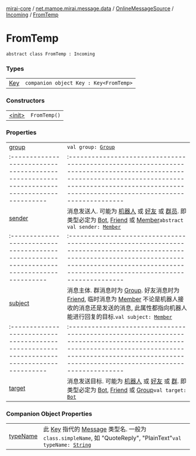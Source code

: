 [mirai-core](../../../../index.md) / [net.mamoe.mirai.message.data](../../../index.md) / [OnlineMessageSource](../../index.md) / [Incoming](../index.md) / [FromTemp](./index.md)

# FromTemp

`abstract class FromTemp : Incoming`

### Types
|||
|:----------------------------------------------------------------------------------------|:---------------------------------------------------------------------------------------------------------------------------------------------------------------------------------------------------------|
| [Key](-key/index.md) | `companion object Key : Key<FromTemp>` |

### Constructors
|||
|:----------------------------------------------------------------------------------------|:---------------------------------------------------------------------------------------------------------------------------------------------------------------------------------------------------------|
| [&lt;init&gt;](-init-.md) | `FromTemp()` |

### Properties
|||
|:----------------------------------------------------------------------------------------|:---------------------------------------------------------------------------------------------------------------------------------------------------------------------------------------------------------|
| [group](group.md) | `val group: `[`Group`](../../../../net.mamoe.mirai.contact/-group/index.md) ||||
|:----------------------------------------------------------------------------------------|:---------------------------------------------------------------------------------------------------------------------------------------------------------------------------------------------------------|
| [sender](sender.md) | 消息发送人. 可能为 [机器人](../../../../net.mamoe.mirai/-bot/index.md) 或 [好友](../../../../net.mamoe.mirai.contact/-friend/index.md) 或 [群员](../../../../net.mamoe.mirai.contact/-member/index.md). 即类型必定为 [Bot](../../../../net.mamoe.mirai/-bot/index.md), [Friend](../../../../net.mamoe.mirai.contact/-friend/index.md) 或 [Member](../../../../net.mamoe.mirai.contact/-member/index.md)`abstract val sender: `[`Member`](../../../../net.mamoe.mirai.contact/-member/index.md) ||||
|:----------------------------------------------------------------------------------------|:---------------------------------------------------------------------------------------------------------------------------------------------------------------------------------------------------------|
| [subject](subject.md) | 消息主体. 群消息时为 [Group](../../../../net.mamoe.mirai.contact/-group/index.md). 好友消息时为 [Friend](../../../../net.mamoe.mirai.contact/-friend/index.md), 临时消息为 [Member](../../../../net.mamoe.mirai.contact/-member/index.md) 不论是机器人接收的消息还是发送的消息, 此属性都指向机器人能进行回复的目标.`val subject: `[`Member`](../../../../net.mamoe.mirai.contact/-member/index.md) ||||
|:----------------------------------------------------------------------------------------|:---------------------------------------------------------------------------------------------------------------------------------------------------------------------------------------------------------|
| [target](target.md) | 消息发送目标. 可能为 [机器人](../../../../net.mamoe.mirai/-bot/index.md) 或 [好友](../../../../net.mamoe.mirai.contact/-friend/index.md) 或 [群](../../../../net.mamoe.mirai.contact/-group/index.md). 即类型必定为 [Bot](../../../../net.mamoe.mirai/-bot/index.md), [Friend](../../../../net.mamoe.mirai.contact/-friend/index.md) 或 [Group](../../../../net.mamoe.mirai.contact/-group/index.md)`val target: `[`Bot`](../../../../net.mamoe.mirai/-bot/index.md) |

### Companion Object Properties
|||
|:----------------------------------------------------------------------------------------|:---------------------------------------------------------------------------------------------------------------------------------------------------------------------------------------------------------|
| [typeName](type-name.md) | 此 [Key](../../../-message/-key/index.md) 指代的 [Message](../../../-message/index.md) 类型名. 一般为 `class.simpleName`, 如 "QuoteReply", "PlainText"`val typeName: `[`String`](https://kotlinlang.org/api/latest/jvm/stdlib/kotlin/-string/index.html) |

